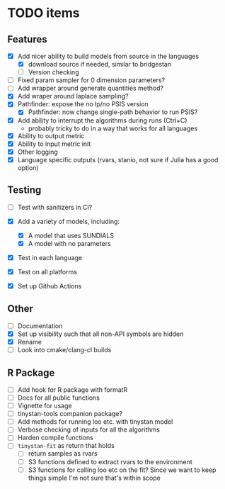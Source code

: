 # TODO items

## Features
- [x] Add nicer ability to build models from source in the languages
    - [x] download source if needed, similar to bridgestan
    - [ ] Version checking
- [ ] Fixed param sampler for 0 dimension parameters?
- [ ] Add wrapper around generate quantities method?
- [x] Add wraper around laplace sampling?
- [x] Pathfinder: expose the no lp/no PSIS version
  - [x] Pathfinder: now change single-path behavior to run PSIS?
- [x] Add ability to interrupt the algorithms during runs (Ctrl+C)
    - probably tricky to do in a way that works for all languages
- [x] Ability to output metric
- [x] Ability to input metric init
- [x] Other logging
- [x] Language specific outputs (rvars, stanio, not sure if Julia has a good option)

## Testing
- [ ] Test with sanitizers in CI?
- [x] Add a variety of models, including:
    - [x] A model that uses SUNDIALS
    - [x] A model with no parameters
- [x] Test in each language
- [x] Test on all platforms
- [x] Set up Github Actions


## Other
- [ ] Documentation
- [x] Set up visibility such that all non-API symbols are hidden
- [x] Rename
- [ ] Look into cmake/clang-cl builds

## R Package

- [ ] Add hook for R package with formatR
- [ ] Docs for all public functions
- [ ] Vignette for usage
- [ ] tinystan-tools companion package?
- [ ] Add methods for running loo etc. with tinystan model
- [ ] Verbose checking of inputs for all the algorithms
- [ ] Harden compile functions
- [ ] `tinystan-fit` as return that holds
  - [ ] return samples as rvars
  - [ ] S3 functions defined to extract rvars to the environment
  - [ ] S3 functions for calling loo etc on the fit? Since we want to keep things simple I'm not sure that's within scope
